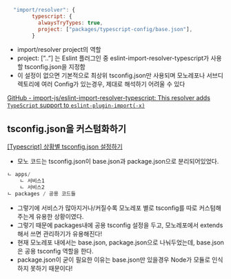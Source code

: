 ```jsx
  "import/resolver": {
        typescript: {
          alwaysTryTypes: true,
          project: ["packages/typescript-config/base.json"],
        }
```

- import/resolver project의 역할
- project: [”..”] 는 Eslint 플러그인 중 eslint-import-resolver-typescript가 사용할 tsconfig.json을 지정함
- 이 설정이 없으면 기본적으로 최상위 tsconfig.json만 사용되며 모노레포나 서브디렉토리에 여러 Config가 있는경우, 제대로 해석하기 어려울 수 있다

[GitHub - import-js/eslint-import-resolver-typescript: This resolver adds `TypeScript` support to `eslint-plugin-import(-x)`](https://github.com/import-js/eslint-import-resolver-typescript#project)

## tsconfig.json을 커스텀화하기

[[Typescript] 상황별 tsconfig.json 설정하기](https://bo5mi.tistory.com/270)

- 모노 코드는 tsconfig.json이 base.json과 package.json으로 분리되어있었다.

```jsx
ㄴ apps/
	ㄴ 서비스1
	ㄴ 서비스2
ㄴ packages / 공용 코드들
```

- 그렇기에 서비스가 많아지거나/커질수록 모노레포 별로 tsconfig를 따로 커스텀해주는게 유용한 상황이였다.
- 그렇기 때문에 packages내에 공용 tsconfig 설정을 두고, 모노레포에서 extends해서 쓰면 관리하기가 유용해진다!
- 현재 모노레포 내에서는 base.json, package.json으로 나눠두었는데, base.json은 공용 tsconfig 역할을 한다.
- package.json이 굳이 필요한 이유는 base.json만 있을경우 Node가 모듈로 인식하지 못하기 때문이다!
